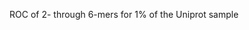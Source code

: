 <img alt="" src="https://github.com/alevchuk/nmercount-classifier/raw/master/roc-p2-to-p6-1-percent-sample.png" />
<p>ROC of 2- through 6-mers for 1% of the Uniprot sample</p>
